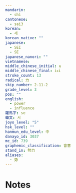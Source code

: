 ```yaml
---
mandarin:
  - shì
cantonese:
  - sai3
korean:
  - 세
korean_native: ""
japanese:
  - SEI
  - SE
japanese_nanori: ""
vietnamese:
middle_chinese_initial: ɕ
middle_chinese_final: iᴇi
stroke_count: 13
radical: 力
skip_number: 2-11-2
grade_level: 3
pos: ""
english:
  - power
  - influence
羅馬字: se
韓文: 서
joyo_level: "5"
hsk_level: ""
hanmun_edu_level: 中
danayo_id: 3037
mc_id: 739
graphemic_classification: 會意
stand_in: 勢力
aliases:
  - 势
---
```


# Notes
